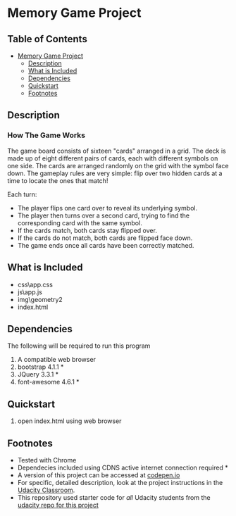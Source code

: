 # Memory Game Project

## Table of Contents

- [Memory Game Project](#Memory-Game-Project)
	- [Description](#description)
	- [What is Included](#what-is-included)
	- [Dependencies](#dependencies)
	- [Quickstart](#quickstart)
	- [Footnotes](#footnotes)

## Description

### How The Game Works
The game board consists of sixteen "cards" arranged in a grid. The deck is made up of eight different pairs of cards, each with different symbols on one side. The cards are arranged randomly on the grid with the symbol face down. The gameplay rules are very simple: flip over two hidden cards at a time to locate the ones that match!

Each turn:

* The player flips one card over to reveal its underlying symbol.
* The player then turns over a second card, trying to find the corresponding card with the same symbol.
* If the cards match, both cards stay flipped over.
* If the cards do not match, both cards are flipped face down.
* The game ends once all cards have been correctly matched.

## What is Included

* css\app.css
* js\app.js
* img\geometry2
* index.html

## Dependencies

The following will be required to run this program

1. A compatible web browser
2. bootstrap 4.1.1 *
3. JQuery 3.3.1 *
4. font-awesome 4.6.1 *

## Quickstart

1. open index.html using web browser

## Footnotes

* Tested with Chrome
* Dependecies included using CDNS active internet connection required *
* A version of this project can be accessed at [codepen.io](https://codepen.io/robotros/pen/jKOeyZ)
* For specific, detailed description, look at the project instructions in the [Udacity Classroom](https://classroom.udacity.com/me).
* This repository used starter code for _all_ Udacity students from the [udacity repo for this project](https://github.com/udacity/fend-project-memory-game)

